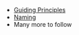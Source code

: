 <sbb-title level="1" text="Guidelines" class="page-title"></sbb-title>

- [Guiding Principles](/guidelines/principles)
- [Naming](/guidelines/naming)
- Many more to follow

